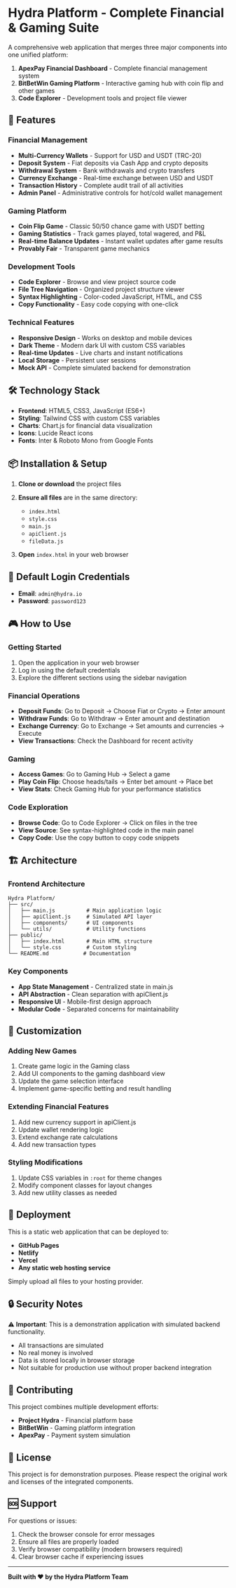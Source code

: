 # Hydra Platform - Complete Financial & Gaming Suite

A comprehensive web application that merges three major components into one unified platform:

1. **ApexPay Financial Dashboard** - Complete financial management system
2. **BitBetWin Gaming Platform** - Interactive gaming hub with coin flip and other games
3. **Code Explorer** - Development tools and project file viewer

## 🚀 Features

### Financial Management
- **Multi-Currency Wallets** - Support for USD and USDT (TRC-20)
- **Deposit System** - Fiat deposits via Cash App and crypto deposits
- **Withdrawal System** - Bank withdrawals and crypto transfers
- **Currency Exchange** - Real-time exchange between USD and USDT
- **Transaction History** - Complete audit trail of all activities
- **Admin Panel** - Administrative controls for hot/cold wallet management

### Gaming Platform
- **Coin Flip Game** - Classic 50/50 chance game with USDT betting
- **Gaming Statistics** - Track games played, total wagered, and P&L
- **Real-time Balance Updates** - Instant wallet updates after game results
- **Provably Fair** - Transparent game mechanics

### Development Tools
- **Code Explorer** - Browse and view project source code
- **File Tree Navigation** - Organized project structure viewer
- **Syntax Highlighting** - Color-coded JavaScript, HTML, and CSS
- **Copy Functionality** - Easy code copying with one-click

### Technical Features
- **Responsive Design** - Works on desktop and mobile devices
- **Dark Theme** - Modern dark UI with custom CSS variables
- **Real-time Updates** - Live charts and instant notifications
- **Local Storage** - Persistent user sessions
- **Mock API** - Complete simulated backend for demonstration

## 🛠 Technology Stack

- **Frontend**: HTML5, CSS3, JavaScript (ES6+)
- **Styling**: Tailwind CSS with custom CSS variables
- **Charts**: Chart.js for financial data visualization
- **Icons**: Lucide React icons
- **Fonts**: Inter & Roboto Mono from Google Fonts

## 📦 Installation & Setup

1. **Clone or download** the project files
2. **Ensure all files** are in the same directory:
   - `index.html`
   - `style.css`
   - `main.js`
   - `apiClient.js`
   - `fileData.js`

3. **Open** `index.html` in your web browser

## 🔐 Default Login Credentials

- **Email**: `admin@hydra.io`
- **Password**: `password123`

## 🎮 How to Use

### Getting Started
1. Open the application in your web browser
2. Log in using the default credentials
3. Explore the different sections using the sidebar navigation

### Financial Operations
- **Deposit Funds**: Go to Deposit → Choose Fiat or Crypto → Enter amount
- **Withdraw Funds**: Go to Withdraw → Enter amount and destination
- **Exchange Currency**: Go to Exchange → Set amounts and currencies → Execute
- **View Transactions**: Check the Dashboard for recent activity

### Gaming
- **Access Games**: Go to Gaming Hub → Select a game
- **Play Coin Flip**: Choose heads/tails → Enter bet amount → Place bet
- **View Stats**: Check Gaming Hub for your performance statistics

### Code Exploration
- **Browse Code**: Go to Code Explorer → Click on files in the tree
- **View Source**: See syntax-highlighted code in the main panel
- **Copy Code**: Use the copy button to copy code snippets

## 🏗 Architecture

### Frontend Architecture
```
Hydra Platform/
├── src/
│   ├── main.js          # Main application logic
│   ├── apiClient.js     # Simulated API layer
│   ├── components/      # UI components
│   └── utils/           # Utility functions
├── public/
│   ├── index.html       # Main HTML structure
│   └── style.css        # Custom styling
└── README.md           # Documentation
```

### Key Components
- **App State Management** - Centralized state in main.js
- **API Abstraction** - Clean separation with apiClient.js
- **Responsive UI** - Mobile-first design approach
- **Modular Code** - Separated concerns for maintainability

## 🔧 Customization

### Adding New Games
1. Create game logic in the Gaming class
2. Add UI components to the gaming dashboard view
3. Update the game selection interface
4. Implement game-specific betting and result handling

### Extending Financial Features
1. Add new currency support in apiClient.js
2. Update wallet rendering logic
3. Extend exchange rate calculations
4. Add new transaction types

### Styling Modifications
1. Update CSS variables in `:root` for theme changes
2. Modify component classes for layout changes
3. Add new utility classes as needed

## 🚀 Deployment

This is a static web application that can be deployed to:
- **GitHub Pages**
- **Netlify**
- **Vercel**
- **Any static web hosting service**

Simply upload all files to your hosting provider.

## 🔒 Security Notes

⚠️ **Important**: This is a demonstration application with simulated backend functionality.

- All transactions are simulated
- No real money is involved
- Data is stored locally in browser storage
- Not suitable for production use without proper backend integration

## 🤝 Contributing

This project combines multiple development efforts:
- **Project Hydra** - Financial platform base
- **BitBetWin** - Gaming platform integration
- **ApexPay** - Payment system simulation

## 📄 License

This project is for demonstration purposes. Please respect the original work and licenses of the integrated components.

## 🆘 Support

For questions or issues:
1. Check the browser console for error messages
2. Ensure all files are properly loaded
3. Verify browser compatibility (modern browsers required)
4. Clear browser cache if experiencing issues

---

**Built with ❤️ by the Hydra Platform Team**